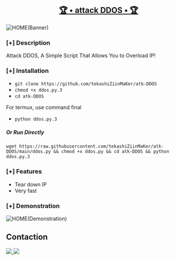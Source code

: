 <h2 align="center"><u>🏆 • attack DDOS • 🏆</u></h2>

![HOME(Banner)](https://user-images.githubusercontent.com/98004421/155472641-84636e7e-a07a-4c1d-a997-3d9ccc469355.gif)


### [+] Description
Attack DDOS, A Simple Script That Allows You to Overload IP!

### [+] Installation

 - `git clone https://github.com/tekashiZiinMaKer/atk-DDOS`
 - `chmod +x ddos.py.3`
 - `cd atk-DDOS`

For termux, use command final
 - `python ddos.py.3`

##### Or Run Directly
```
wget https://raw.githubusercontent.com/tekashiZiinMaKer/atk-DDOS/main/ddos.py && chmod +x ddos.py && cd atk-DDOS && python ddos.py.3
```
### [+] Features
 - Tear down IP
 - Very fast 
### [+] Demonstration
![HOME(Demonstration)](https://user-images.githubusercontent.com/98004421/155472760-80f15331-ea04-428d-a25e-5beb591961e9.gif)

## **Contaction**
<p align="left">
  <a href="tekashimaker504@gmail.com" alt="Gmail" target="_blank">
  <img src="https://img.shields.io/badge/-Gmail-FF0000?style=for-the-badge&logo=gmail&logoColor=white">
  </a> 
<a href="https://www.instagram.com/@tekashimaker/" alt="Instagram" target="blank">
  <img src="https://img.shields.io/badge/Instagram-E4405F?style=for-the-badge&logo=instagram&logoColor=white">
  </a>
  </p>
 <br>
